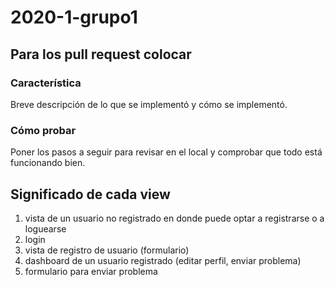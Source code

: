 # 2020-1-grupo1

## Para los pull request colocar
### Característica
Breve descripción de lo que se implementó y cómo se implementó.

### Cómo probar
Poner los pasos a seguir para revisar en el local y comprobar que todo está funcionando bien.

## Significado de cada view
1. vista de un usuario no registrado en donde puede optar a registrarse o a loguearse
2. login
3. vista de registro de usuario (formulario)
4. dashboard de un usuario registrado (editar perfil, enviar problema)
5. formulario para enviar problema